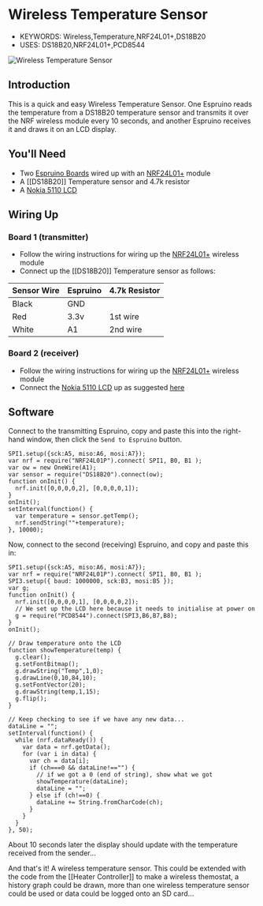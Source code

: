 <!--- Copyright (c) 2013 Gordon Williams, Pur3 Ltd. See the file LICENSE for copying permission. -->
Wireless Temperature Sensor
===============================

* KEYWORDS: Wireless,Temperature,NRF24L01+,DS18B20
* USES: DS18B20,NRF24L01+,PCD8544

![Wireless Temperature Sensor](final.jpg)

Introduction
-----------

This is a quick and easy Wireless Temperature Sensor. One Espruino reads the temperature from a DS18B20 temperature sensor and transmits it over the NRF wireless module every 10 seconds, and another Espruino receives it and draws it on an LCD display.

You'll Need
----------

* Two [Espruino Boards](/EspruinoBoard) wired up with an [NRF24L01+](/NRF24L01P) module
* A [[DS18B20]] Temperature sensor and 4.7k resistor
* A [Nokia 5110 LCD](/PCD8544)

Wiring Up
--------

### Board 1 (transmitter)

* Follow the wiring instructions for wiring up the [NRF24L01+](/NRF24L01P) wireless module
* Connect up the [[DS18B20]] Temperature sensor as follows:

| Sensor Wire | Espruino   | 4.7k Resistor |
| --------- | ---------- | ------------- |
| Black     |  GND   |               |
| Red       |  3.3v  | 1st wire      |
| White     |  A1    | 2nd wire      |

### Board 2 (receiver)

* Follow the wiring instructions for wiring up the [NRF24L01+](/NRF24L01P) wireless module
* Connect the [Nokia 5110 LCD](/PCD8544) up as suggested [here](/PCD8544)

Software
-------

Connect to the transmitting Espruino, copy and paste this into the right-hand window, then click the ```Send to Espruino``` button.

```
SPI1.setup({sck:A5, miso:A6, mosi:A7});
var nrf = require("NRF24L01P").connect( SPI1, B0, B1 );
var ow = new OneWire(A1);
var sensor = require("DS18B20").connect(ow);
function onInit() {
  nrf.init([0,0,0,0,2], [0,0,0,0,1]);
}
onInit();
setInterval(function() {
  var temperature = sensor.getTemp();
  nrf.sendString(""+temperature);
}, 10000);
```

Now, connect to the second (receiving) Espruino, and copy and paste this in:

```
SPI1.setup({sck:A5, miso:A6, mosi:A7});
var nrf = require("NRF24L01P").connect( SPI1, B0, B1 );
SPI3.setup({ baud: 1000000, sck:B3, mosi:B5 });
var g;
function onInit() {
  nrf.init([0,0,0,0,1], [0,0,0,0,2]);
  // We set up the LCD here because it needs to initialise at power on
  g = require("PCD8544").connect(SPI3,B6,B7,B8);
}
onInit();

// Draw temperature onto the LCD
function showTemperature(temp) {
  g.clear();
  g.setFontBitmap();
  g.drawString("Temp",1,0);
  g.drawLine(0,10,84,10);
  g.setFontVector(20);
  g.drawString(temp,1,15);
  g.flip();
}

// Keep checking to see if we have any new data...
dataLine = "";
setInterval(function() {
  while (nrf.dataReady()) {
    var data = nrf.getData();
    for (var i in data) {
      var ch = data[i];
      if (ch===0 && dataLine!=="") {
        // if we got a 0 (end of string), show what we got
        showTemperature(dataLine);
        dataLine = "";
      } else if (ch!==0) {
        dataLine += String.fromCharCode(ch);
      }
    }
  }
}, 50);
```

About 10 seconds later the display should update with the temperature received from the sender...

And that's it! A wireless temperature sensor. This could be extended with the code from the [[Heater Controller]] to make a wireless themostat, a history graph could be drawn, more than one wireless temperature sensor could be used or data could be logged onto an SD card...
